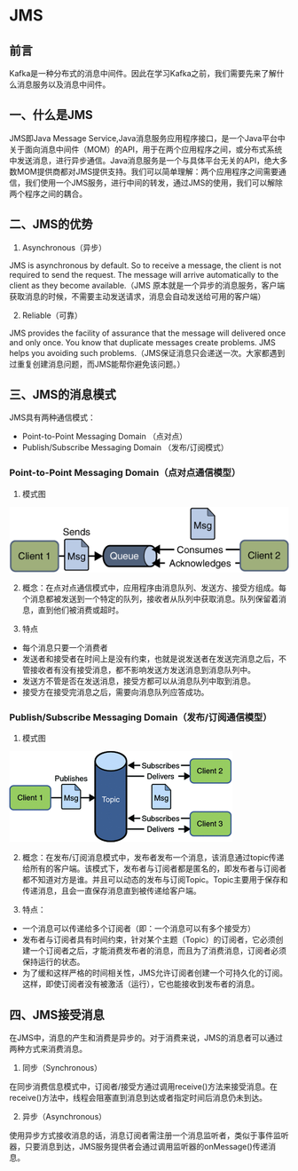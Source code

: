 # JMS
## 前言
Kafka是一种分布式的消息中间件。因此在学习Kafka之前，我们需要先来了解什么消息服务以及消息中间件。

## 一、什么是JMS
JMS即Java Message Service,Java消息服务应用程序接口，是一个Java平台中关于面向消息中间件（MOM）的API，用于在两个应用程序之间，或分布式系统中发送消息，进行异步通信。Java消息服务是一个与具体平台无关的API，绝大多数MOM提供商都对JMS提供支持。我们可以简单理解：两个应用程序之间需要通信，我们使用一个JMS服务，进行中间的转发，通过JMS的使用，我们可以解除两个程序之间的耦合。

## 二、JMS的优势
1. Asynchronous（异步）

JMS is asynchronous by default. So to receive a message, the client is not required to send the request. The message will arrive automatically to the client as they become available.（JMS 原本就是一个异步的消息服务，客户端获取消息的时候，不需要主动发送请求，消息会自动发送给可用的客户端）

2. Reliable（可靠）

JMS provides the facility of assurance that the message will delivered once and only once. You know that duplicate messages create problems. JMS helps you avoiding such problems.（JMS保证消息只会递送一次。大家都遇到过重复创建消息问题，而JMS能帮你避免该问题。）
## 三、JMS的消息模式
JMS具有两种通信模式：
* Point-to-Point Messaging Domain （点对点）
* Publish/Subscribe Messaging Domain （发布/订阅模式）

### Point-to-Point Messaging Domain（点对点通信模型）
1. 模式图

![](img/p2p.png)

2. 概念：在点对点通信模式中，应用程序由消息队列、发送方、接受方组成。每个消息都被发送到一个特定的队列，接收者从队列中获取消息。队列保留着消息，直到他们被消费或超时。

3. 特点
  * 每个消息只要一个消费者
  * 发送者和接受者在时间上是没有约束，也就是说发送者在发送完消息之后，不管接收者有没有接受消息，都不影响发送方发送消息到消息队列中。
  * 发送方不管是否在发送消息，接受方都可以从消息队列中取到消息。
  * 接受方在接受完消息之后，需要向消息队列应答成功。

### Publish/Subscribe Messaging Domain（发布/订阅通信模型）
1. 模式图

![](img/sp.png)

2. 概念：在发布/订阅消息模式中，发布者发布一个消息，该消息通过topic传递给所有的客户端。该模式下，发布者与订阅者都是匿名的，即发布者与订阅者都不知道对方是谁。并且可以动态的发布与订阅Topic。Topic主要用于保存和传递消息，且会一直保存消息直到被传递给客户端。

3. 特点：
  * 一个消息可以传递给多个订阅者（即：一个消息可以有多个接受方）
  * 发布者与订阅者具有时间约束，针对某个主题（Topic）的订阅者，它必须创建一个订阅者之后，才能消费发布者的消息，而且为了消费消息，订阅者必须保持运行的状态。
  * 为了缓和这样严格的时间相关性，JMS允许订阅者创建一个可持久化的订阅。这样，即使订阅者没有被激活（运行），它也能接收到发布者的消息。

## 四、JMS接受消息
在JMS中，消息的产生和消费是异步的。对于消费来说，JMS的消息者可以通过两种方式来消费消息。
1. 同步（Synchronous）

在同步消费信息模式中，订阅者/接受方通过调用receive()方法来接受消息。在receive()方法中，线程会阻塞直到消息到达或者指定时间后消息仍未到达。

2. 异步（Asynchronous）

使用异步方式接收消息的话，消息订阅者需注册一个消息监听者，类似于事件监听器，只要消息到达，JMS服务提供者会通过调用监听器的onMessage()传递消息。
